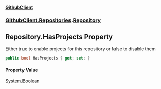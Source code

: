 #### [GithubClient](index.md 'index')
### [GithubClient.Repositories](GithubClient.Repositories.md 'GithubClient.Repositories').[Repository](GithubClient.Repositories.Repository.md 'GithubClient.Repositories.Repository')

## Repository.HasProjects Property

Either true to enable projects for this repository or false to disable them

```csharp
public bool HasProjects { get; set; }
```

#### Property Value
[System.Boolean](https://docs.microsoft.com/en-us/dotnet/api/System.Boolean 'System.Boolean')